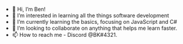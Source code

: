 - 👋 Hi, I’m Ben!
- 👀 I’m interested in learning all the things software development
- 🌱 I’m currently learning the basics, focusing on JavaScript and C#
- 💞️ I’m looking to collaborate on anything that helps me learn faster.
- 📫 How to reach me - Discord @BK#4321.

<!---
KashouBen/KashouBen is a ✨ special ✨ repository because its `README.md` (this file) appears on your GitHub profile.
You can click the Preview link to take a look at your changes.
--->
